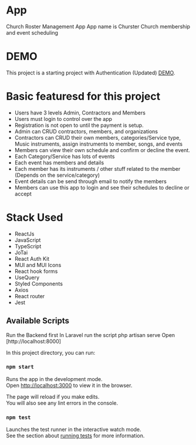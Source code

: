 # App

Church Roster Management App
App name is Churster
Church membership and event scheduling
# DEMO

This project is a starting project with Authentication (Updated) [DEMO](https://share.vidyard.com/watch/tihtpczbuUcFDLBrKP8cTG?).

# Basic featuresd for this project

- Users have 3 levels Admin, Contractors and Members
- Users must login to control over the app
- Registration is not open to until the payment is setup.
- Admin can CRUD contractors, members, and organizations
- Contractors can CRUD their own members, categories/Service type, Music instruments, assign instruments to member,  songs, and events
- Members can view their own schedule and confirm or decline the event.
- Each Category/Service has lots of events
- Each event has members and details
- Each member has its instruments / other stuff related to the member (Depends on the service/category)
- Event details can be send through email to notify the members 
- Members can use this app to login and see their schedules to decline or accept

# Stack Used

- ReactJs
- JavaScript
- TypeScript
- JoTai
- React Auth Kit
- MUI and MUI Icons
- React hook forms
- UseQuery
- Styled Components
- Axios
- React router 
- Jest

## Available Scripts

Run the Backend first 
In Laravel run the script php artisan serve
Open [http://localhost:8000]

In this project directory, you can run:

### `npm start`

Runs the app in the development mode.\
Open [http://localhost:3000](http://localhost:3000) to view it in the browser.

The page will reload if you make edits.\
You will also see any lint errors in the console.

### `npm test`

Launches the test runner in the interactive watch mode.\
See the section about [running tests](https://facebook.github.io/create-react-app/docs/running-tests) for more information.

 